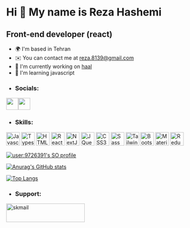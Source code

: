 Hi 👋 My name is Reza Hashemi
=============================

Front-end developer (react)
---------------------------

*   🌍  I'm based in Tehran
*   ✉️  You can contact me at [reza.8139@gmail.com](mailto:reza.8139@gmail.com)
*   🚀  I'm currently working on [haal](http://haal.ir)
*   🧠  I'm learning javascript
* ### Socials:   

<p align="left"><a href="https://www.linkedin.com/in/reza-hashemi-487b2566/" target="_blank" rel="noreferrer"><img src="https://raw.githubusercontent.com/danielcranney/readme-generator/main/public/icons/socials/linkedin.svg" width="32" height="32" /></a><a href="https://www.stackoverflow.com/users/9726391/reza-hashemi" target="_blank" rel="noreferrer"><img src="https://raw.githubusercontent.com/danielcranney/readme-generator/main/public/icons/socials/stackoverflow.svg" width="32" height="32"/></a></p>

* ### Skills: 
<p align="left">
                                <a href="https://developer.mozilla.org/en-US/docs/Web/JavaScript" target="_blank" rel="noreferrer"><img src="https://raw.githubusercontent.com/danielcranney/readme-generator/main/public/icons/skills/javascript-colored.svg" width="36" height="36" alt="Javascript" /></a>
                                <a href="https://www.typescriptlang.org/" target="_blank" rel="noreferrer"><img src="https://raw.githubusercontent.com/danielcranney/readme-generator/main/public/icons/skills/typescript-colored.svg" width="36" height="36" alt="Typescript" /></a>
                                <a href="https://developer.mozilla.org/en-US/docs/Glossary/HTML5" target="_blank" rel="noreferrer"><img src="https://raw.githubusercontent.com/danielcranney/readme-generator/main/public/icons/skills/html5-colored.svg" width="36" height="36" alt="HTML5" /></a>
                                <a href="https://reactjs.org/" target="_blank" rel="noreferrer"><img src="https://raw.githubusercontent.com/danielcranney/readme-generator/main/public/icons/skills/react-colored.svg" width="36" height="36" alt="React" /></a>
                                <a href="https://nextjs.org/docs" target="_blank" rel="noreferrer"><img src="https://raw.githubusercontent.com/danielcranney/readme-generator/main/public/icons/skills/nextjs-colored.svg" width="36" height="36" alt="NextJs" /></a>
                                <a href="https://jquery.com/" target="_blank" rel="noreferrer"><img src="https://raw.githubusercontent.com/danielcranney/readme-generator/main/public/icons/skills/jquery-colored.svg" width="36" height="36" alt="JQuery" /></a>
<a href="https://www.w3.org/TR/CSS/#css" target="_blank" rel="noreferrer"><img src="https://raw.githubusercontent.com/danielcranney/readme-generator/main/public/icons/skills/css3-colored.svg" width="36" height="36" alt="CSS3" /></a>
                                <a href="https://sass-lang.com/" target="_blank" rel="noreferrer"><img src="https://raw.githubusercontent.com/danielcranney/readme-generator/main/public/icons/skills/sass-colored.svg" width="36" height="36" alt="Sass" /></a>
                                <a href="https://tailwindcss.com/" target="_blank" rel="noreferrer"><img src="https://raw.githubusercontent.com/danielcranney/readme-generator/main/public/icons/skills/tailwindcss-colored.svg" width="36" height="36" alt="TailwindCSS" /></a>
                                <a href="https://getbootstrap.com/" target="_blank" rel="noreferrer"><img src="https://raw.githubusercontent.com/danielcranney/readme-generator/main/public/icons/skills/bootstrap-colored.svg" width="36" height="36" alt="Bootstrap" /></a>
                                <a href="https://mui.com/" target="_blank" rel="noreferrer"><img src="https://raw.githubusercontent.com/danielcranney/readme-generator/main/public/icons/skills/materialui-colored.svg" width="36" height="36" alt="Material UI" /></a>
                                <a href="https://redux.js.org/" target="_blank" rel="noreferrer"><img src="https://raw.githubusercontent.com/danielcranney/readme-generator/main/public/icons/skills/redux-colored.svg" width="36" height="36" alt="Redux" /></a>
                    </p>       
                  
                  
              
     


[![user:9726391's SO profile](https://stackoverflow-readme-profile.johannchopin.fr/profile/9726391?theme=dark&website=false&location=true)](https://stackoverflow.com/users/9726391/reza-hashemi)
              
              
              
                
  
  
  
  
  [![Anurag's GitHub stats](https://github-readme-stats.vercel.app/api?username=rezaHashemi8139&show_icons=true&theme=tokyonight)](https://github.com/rezaHashemi8139/)&ensp;
  
  
[![Top Langs](https://github-readme-stats.vercel.app/api/top-langs/?username=rezaHashemi8139&theme=tokyonight&layout=compact)](https://github.com/anuraghazra/github-readme-stats)

* ### Support: 

<p><a href="https://www.buymeacoffee.com/reza81399"> <img align="left" src="https://cdn.ko-fi.com/cdn/kofi3.png?v=3" height="50" width="210" alt="skmail" /></a></p><br><br>
                                
